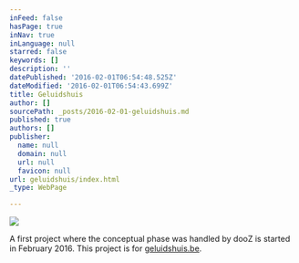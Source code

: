 ```yaml
---
inFeed: false
hasPage: true
inNav: true
inLanguage: null
starred: false
keywords: []
description: ''
datePublished: '2016-02-01T06:54:48.525Z'
dateModified: '2016-02-01T06:54:43.699Z'
title: Geluidshuis
author: []
sourcePath: _posts/2016-02-01-geluidshuis.md
published: true
authors: []
publisher:
  name: null
  domain: null
  url: null
  favicon: null
url: geluidshuis/index.html
_type: WebPage

---
```

![](https://s3-us-west-2.amazonaws.com/the-grid-img/p/afee0a9a73bf693829f94baac2c8873b8c83b9b3.png)

A first project where the conceptual phase was handled by dooZ is started in February 2016\. This project is for [geluidshuis.be][0]. 

[0]: htttp://www.geluidshuis.be/